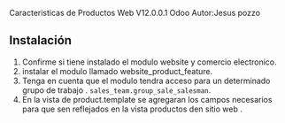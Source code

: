 Caracteristicas de Productos Web V12.0.0.1 Odoo 
Autor:Jesus pozzo

## Instalación

1. Confirme si tiene instalado el modulo website y comercio electronico.
2. instalar el modulo llamado website_product_feature.
3. Tenga en cuenta que el modulo tendra acceso para un determinado grupo de trabajo .
`sales_team.group_sale_salesman`.
4. En la vista de product.template se agregaran los campos necesarios para que sen reflejados en la vista productos den sitio web . 



